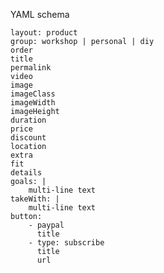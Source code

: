 YAML schema

    layout: product
    group: workshop | personal | diy
    order
    title
    permalink
    video
    image
    imageClass
    imageWidth
    imageHeight
    duration
    price
    discount
    location
    extra
    fit
    details
    goals: |
        multi-line text
    takeWith: |
        multi-line text
    button:
        - paypal
          title
        - type: subscribe
          title
          url

